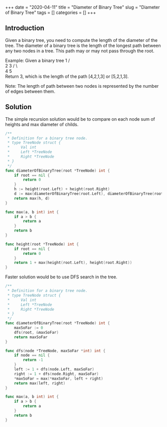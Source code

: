 +++
date = "2020-04-11"
title = "Diameter of Binary Tree"
slug = "Diameter of Binary Tree"
tags = []
categories = []
+++

## Introduction

Given a binary tree, you need to compute the length of the diameter of the tree. The diameter of a binary tree is the length of the longest path between any two nodes in a tree. This path may or may not pass through the root.

Example:
Given a binary tree
          1
         / \
        2   3
       / \     
      4   5    
Return 3, which is the length of the path [4,2,1,3] or [5,2,1,3].

Note: The length of path between two nodes is represented by the number of edges between them.

## Solution

The simple recursion solution would be to compare on each node sum of heights and max diameter of childs.

``` go
/**
 * Definition for a binary tree node.
 * type TreeNode struct {
 *     Val int
 *     Left *TreeNode
 *     Right *TreeNode
 * }
 */
func diameterOfBinaryTree(root *TreeNode) int {
    if root == nil {
        return 0
    }
    h := height(root.Left) + height(root.Right)
    d := max(diameterOfBinaryTree(root.Left), diameterOfBinaryTree(root.Right))
    return max(h, d)
}

func max(a, b int) int {
    if a > b {
        return a
    }
    return b
}

func height(root *TreeNode) int {
    if root == nil {
        return 0
    }
    return 1 + max(height(root.Left), height(root.Right))
}
```

Faster solution would be to use DFS search in the tree.

``` go
/**
 * Definition for a binary tree node.
 * type TreeNode struct {
 *     Val int
 *     Left *TreeNode
 *     Right *TreeNode
 * }
 */
func diameterOfBinaryTree(root *TreeNode) int {
    maxSoFar := 0
    dfs(root, &maxSoFar)
    return maxSoFar
}

func dfs(node *TreeNode, maxSoFar *int) int {
    if node == nil {
        return -1
    }
    left := 1 + dfs(node.Left, maxSoFar)
    right := 1 + dfs(node.Right, maxSoFar)
    *maxSoFar = max(*maxSoFar, left + right)
    return max(left, right)
}

func max(a, b int) int {
    if a > b {
        return a
    }
    return b
}
```
